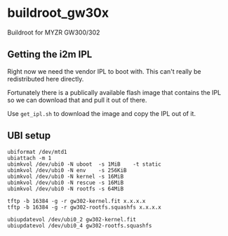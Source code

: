 # buildroot_gw30x
Buildroot for MYZR GW300/302

## Getting the i2m IPL

Right now we need the vendor IPL to boot with.
This can't really be redistributed here directly.

Fortunately there is a publically available flash
image that contains the IPL so we can download
that and pull it out of there.

Use `get_ipl.sh` to download the image and copy
the IPL out of it.


## UBI setup

```
ubiformat /dev/mtd1
ubiattach -m 1
ubimkvol /dev/ubi0 -N uboot  -s 1MiB	-t static
ubimkvol /dev/ubi0 -N env    -s 256KiB
ubimkvol /dev/ubi0 -N kernel -s 16MiB
ubimkvol /dev/ubi0 -N rescue -s 16MiB
ubimkvol /dev/ubi0 -N rootfs -s 64MiB

tftp -b 16384 -g -r gw302-kernel.fit x.x.x.x
tftp -b 16384 -g -r gw302-rootfs.squashfs x.x.x.x

ubiupdatevol /dev/ubi0_2 gw302-kernel.fit
ubiupdatevol /dev/ubi0_4 gw302-rootfs.squashfs
```
